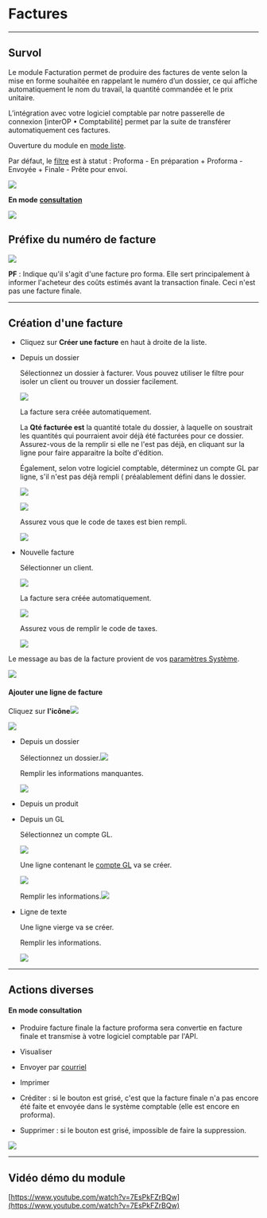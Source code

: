 # Factures

* * *

  

## Survol

  

Le module Facturation permet de produire des factures de vente selon la mise en forme souhaitée en rappelant le numéro d’un dossier, ce qui affiche automatiquement le nom du travail, la quantité commandée et le prix unitaire. 

L’intégration avec votre logiciel comptable par notre passerelle de connexion \[interOP • Comptabilité\] permet par la suite de transférer automatiquement ces factures.

  

Ouverture du module en [mode liste](../03-Fonctionnalités%20générales/02-navigation.md#mode-liste).

Par défaut, le [filtre](../03-Fonctionnalités%20générales/02-navigation.md#filtres-et-tris) est à statut : Proforma - En préparation + Proforma - Envoyée + Finale - Prête pour envoi.

![](../../static/img/Facturation_01.png)

  

**En mode** [**consultation**](../03-Fonctionnalités%20générales/02-navigation.md#mode-consultation)

![](../../static/img/Facturation_02.png)

  

## Préfixe du numéro de facture

![](../../static/img/Facturation_03.png)

**PF** : Indique qu'il s'agit d'une facture pro forma. Elle sert principalement à informer l'acheteur des coûts estimés avant la transaction finale. Ceci n'est pas une facture finale.

  
  

* * *

  

## Création d'une facture

  

- Cliquez sur **Créer une facture** en haut à droite de la liste.


*   Depuis un dossier
    
    Sélectionnez un dossier à facturer. Vous pouvez utiliser le filtre pour isoler un client ou trouver un dossier facilement. 
    
    ![](../../static/img/Facturation_04.png)
        
      
    
    La facture sera créée automatiquement.
    
    La **Qté facturée est** la quantité totale du dossier, à laquelle on soustrait les quantités qui pourraient avoir déjà été facturées pour ce dossier. Assurez-vous de la remplir si elle ne l'est pas déjà, en cliquant sur la ligne pour faire apparaitre la boîte d'édition.

    Également, selon votre logiciel comptable, déterminez un compte GL par ligne, s'il n'est pas déjà rempli ( préalablement défini dans le dossier.
    
    ![](../../static/img/Facturation_05.png)

    ![](../../static/img/Facturation_07.png)
    
      
    
    Assurez vous que le code de taxes est bien rempli.
    
    ![](../../static/img/Facturation_06.png)
         
    
*   Nouvelle facture
    
    Sélectionner un client.

    ![](../../static/img/Facturation_09.png)
    
      
    
    La facture sera créée automatiquement.
    
    ![](../../static/img/Facturation_08.png)
    
      
    
    Assurez vous de remplir le code de taxes.
    
    ![](../../static/img/Facturation_10.png)
    
      
    

  

Le message au bas de la facture provient de vos [paramètres Système](../09-Paramètres/02-parametres.md#messages-sur-formulaires).

![](../../static/img/Facturation_11.png)

  

#### Ajouter une ligne de facture

  

Cliquez sur **l'icône**![](../../static/img/Contacts_2_iconeajout.png)

![](../../static/img/Facturation_12.png)

  

*   Depuis un dossier
    
    Sélectionnez un dossier.![](https://t9017115504.p.clickup-attachments.com/t9017115504/5bae8caa-5a95-4b56-bbf2-7dca87a97d9f/image.png)
    
      
    
    Remplir les informations manquantes.
    
    ![](https://t9017115504.p.clickup-attachments.com/t9017115504/1611f3d8-dd9f-44f2-8aa7-200f52496d26/image.png)
    
      
    
*   Depuis un produit
*   Depuis un GL
    
    Sélectionnez un compte GL.
    
    ![](https://t9017115504.p.clickup-attachments.com/t9017115504/fb08c946-8b07-4493-be99-a8e52b198f5e/image.png)
    
    Une ligne contenant le [compte GL](https://app.clickup.com/9017115504/v/dc/8cqcgvg-21377/8cqcgvg-17497?block=block-cb1b9623-cfa7-487d-bf66-f39a75749123) va se créer.
    
    ![](https://t9017115504.p.clickup-attachments.com/t9017115504/2d27ff90-2731-4f67-8337-2a5f220536dd/image.png)
    
    Remplir les informations.![](https://t9017115504.p.clickup-attachments.com/t9017115504/61c09a16-40d5-486c-8298-0b8998e819a9/image.png)
    
      
    
*   Ligne de texte
    
    Une ligne vierge va se créer.
    
    Remplir les informations.
    
    ![](https://t9017115504.p.clickup-attachments.com/t9017115504/23058ae6-95a8-4b91-b2f1-4d7231e86cb1/image.png)
    
      

  

* * *

  

## Actions diverses


#### En mode consultation

*   Produire facture finale
        la facture proforma sera convertie en facture finale et transmise à votre logiciel comptable par l'API.

*   Visualiser
  
*   Envoyer par [courriel](../03-Fonctionnalités%20générales/01-courriels.md)

*   Imprimer
    
*   Créditer : si le bouton est grisé, c'est que la facture finale n'a pas encore été faite et envoyée dans le système comptable (elle est encore en proforma).


*   Supprimer : si le bouton est grisé, impossible de faire la suppression.

![](../../static/img/Facturation_12.png)
  

* * *

  

## Vidéo démo du module

[https://www.youtube.com/watch?v=7EsPkFZrBQw](https://www.youtube.com/watch?v=7EsPkFZrBQw)